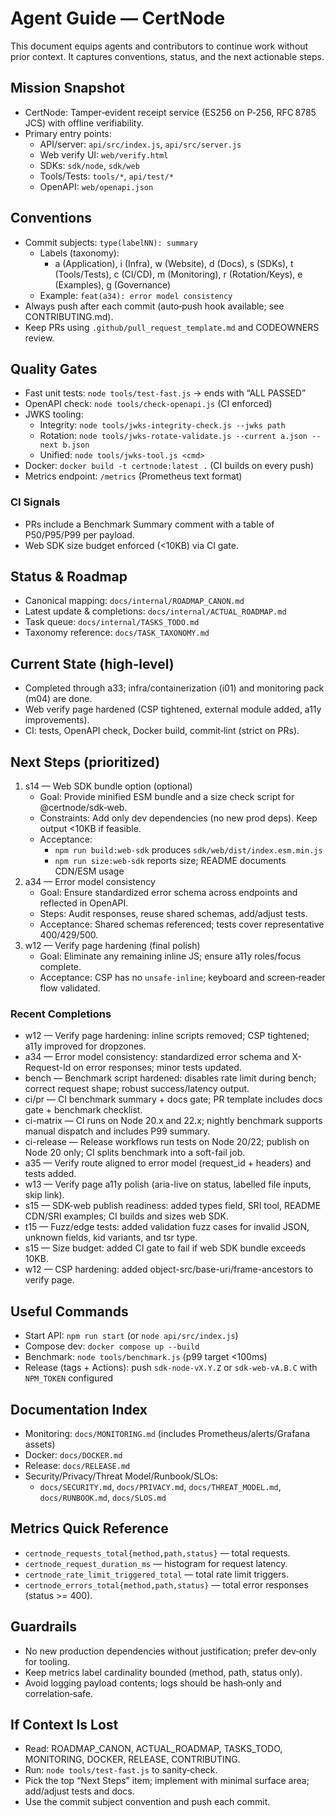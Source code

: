 # Agent Guide — CertNode

This document equips agents and contributors to continue work without prior context. It captures conventions, status, and the next actionable steps.

## Mission Snapshot
- CertNode: Tamper‑evident receipt service (ES256 on P‑256, RFC 8785 JCS) with offline verifiability.
- Primary entry points:
  - API/server: `api/src/index.js`, `api/src/server.js`
  - Web verify UI: `web/verify.html`
  - SDKs: `sdk/node`, `sdk/web`
  - Tools/Tests: `tools/*`, `api/test/*`
  - OpenAPI: `web/openapi.json`

## Conventions
- Commit subjects: `type(labelNN): summary`
  - Labels (taxonomy):
    - a (Application), i (Infra), w (Website), d (Docs), s (SDKs), t (Tools/Tests), c (CI/CD), m (Monitoring), r (Rotation/Keys), e (Examples), g (Governance)
  - Example: `feat(a34): error model consistency`
- Always push after each commit (auto‑push hook available; see CONTRIBUTING.md).
- Keep PRs using `.github/pull_request_template.md` and CODEOWNERS review.

## Quality Gates
- Fast unit tests: `node tools/test-fast.js` → ends with “ALL PASSED”
- OpenAPI check: `node tools/check-openapi.js` (CI enforced)
- JWKS tooling:
  - Integrity: `node tools/jwks-integrity-check.js --jwks path`
  - Rotation: `node tools/jwks-rotate-validate.js --current a.json --next b.json`
  - Unified: `node tools/jwks-tool.js <cmd>`
- Docker: `docker build -t certnode:latest .` (CI builds on every push)
- Metrics endpoint: `/metrics` (Prometheus text format)

### CI Signals
- PRs include a Benchmark Summary comment with a table of P50/P95/P99 per payload.
- Web SDK size budget enforced (<10KB) via CI gate.

## Status & Roadmap
- Canonical mapping: `docs/internal/ROADMAP_CANON.md`
- Latest update & completions: `docs/internal/ACTUAL_ROADMAP.md`
- Task queue: `docs/internal/TASKS_TODO.md`
- Taxonomy reference: `docs/TASK_TAXONOMY.md`

## Current State (high‑level)
- Completed through a33; infra/containerization (i01) and monitoring pack (m04) are done.
- Web verify page hardened (CSP tightened, external module added, a11y improvements).
- CI: tests, OpenAPI check, Docker build, commit‑lint (strict on PRs).

## Next Steps (prioritized)
1) s14 — Web SDK bundle option (optional)
   - Goal: Provide minified ESM bundle and a size check script for @certnode/sdk‑web.
   - Constraints: Add only dev dependencies (no new prod deps). Keep output <10KB if feasible.
   - Acceptance:
     - `npm run build:web-sdk` produces `sdk/web/dist/index.esm.min.js`
     - `npm run size:web-sdk` reports size; README documents CDN/ESM usage
2) a34 — Error model consistency
   - Goal: Ensure standardized error schema across endpoints and reflected in OpenAPI.
   - Steps: Audit responses, reuse shared schemas, add/adjust tests.
   - Acceptance: Shared schemas referenced; tests cover representative 400/429/500.
3) w12 — Verify page hardening (final polish)
   - Goal: Eliminate any remaining inline JS; ensure a11y roles/focus complete.
   - Acceptance: CSP has no `unsafe-inline`; keyboard and screen‑reader flow validated.

### Recent Completions
- w12 — Verify page hardening: inline scripts removed; CSP tightened; a11y improved for dropzones.
- a34 — Error model consistency: standardized error schema and X-Request-Id on error responses; minor tests updated.
- bench — Benchmark script hardened: disables rate limit during bench; correct request shape; robust success/latency output.
- ci/pr — CI benchmark summary + docs gate; PR template includes docs gate + benchmark checklist.
- ci-matrix — CI runs on Node 20.x and 22.x; nightly benchmark supports manual dispatch and includes P99 summary.
- ci-release — Release workflows run tests on Node 20/22; publish on Node 20 only; CI splits benchmark into a soft-fail job.
 - a35 — Verify route aligned to error model (request_id + headers) and tests added.
- w13 — Verify page a11y polish (aria-live on status, labelled file inputs, skip link).
- s15 — SDK-web publish readiness: added types field, SRI tool, README CDN/SRI examples; CI builds and sizes web SDK.
- t15 — Fuzz/edge tests: added validation fuzz cases for invalid JSON, unknown fields, kid variants, and tsr type.
 - s15 — Size budget: added CI gate to fail if web SDK bundle exceeds 10KB.
 - w12 — CSP hardening: added object-src/base-uri/frame-ancestors to verify page.

## Useful Commands
- Start API: `npm run start` (or `node api/src/index.js`)
- Compose dev: `docker compose up --build`
- Benchmark: `node tools/benchmark.js` (p99 target <100ms)
- Release (tags + Actions): push `sdk-node-vX.Y.Z` or `sdk-web-vA.B.C` with `NPM_TOKEN` configured

## Documentation Index
- Monitoring: `docs/MONITORING.md` (includes Prometheus/alerts/Grafana assets)
- Docker: `docs/DOCKER.md`
- Release: `docs/RELEASE.md`
- Security/Privacy/Threat Model/Runbook/SLOs:
  - `docs/SECURITY.md`, `docs/PRIVACY.md`, `docs/THREAT_MODEL.md`, `docs/RUNBOOK.md`, `docs/SLOS.md`

## Metrics Quick Reference
- `certnode_requests_total{method,path,status}` — total requests.
- `certnode_request_duration_ms` — histogram for request latency.
- `certnode_rate_limit_triggered_total` — total rate limit triggers.
- `certnode_errors_total{method,path,status}` — total error responses (status >= 400).

## Guardrails
- No new production dependencies without justification; prefer dev‑only for tooling.
- Keep metrics label cardinality bounded (method, path, status only).
- Avoid logging payload contents; logs should be hash‑only and correlation‑safe.

## If Context Is Lost
- Read: ROADMAP_CANON, ACTUAL_ROADMAP, TASKS_TODO, MONITORING, DOCKER, RELEASE, CONTRIBUTING.
- Run: `node tools/test-fast.js` to sanity‑check.
- Pick the top “Next Steps” item; implement with minimal surface area; add/adjust tests and docs.
- Use the commit subject convention and push each commit.
